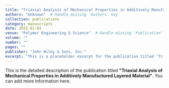 ```yaml
---
title: "Triaxial Analysis of Mechanical Properties in Additively Manufactured Layered Material"
authors: "Unknown"  # Handle missing 'Authors' key
collection: publications
category: manuscripts
date: 2025-01-01
venue: "Polymer Engineering & Science"  # Handle missing 'Publication' key
volume: ""
number: ""
pages: ""
publisher: "John Wiley & Sons, Inc."
excerpt: "This is a placeholder excerpt for the publication titled 'Triaxial Analysis of Mechanical Properties in Additively Manufactured Layered Material'."
---
```


This is the detailed description of the publication titled **"Triaxial Analysis of Mechanical Properties in Additively Manufactured Layered Material"**. You can add more information here.
